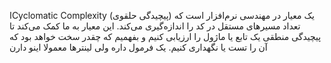 اCyclomatic Complexity (پیچیدگی حلقوی) یک معیار در مهندسی نرم‌افزار است که تعداد مسیرهای مستقل در کد را اندازه‌گیری می‌کند. این معیار به ما کمک می‌کند تا پیچیدگی منطقی یک تابع یا ماژول را ارزیابی کنیم و بفهمیم که چقدر سخت خواهد بود که آن را تست یا نگهداری کنیم. یک فرمول داره ولی لینترها معمولا اینو دارن